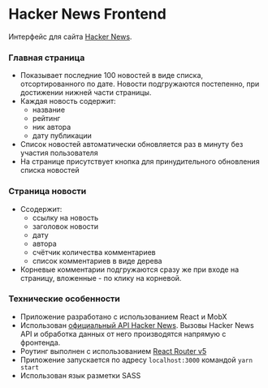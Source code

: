 # Hacker News Frontend

Интерфейс для сайта [Hacker News](https://news.ycombinator.com/news).

### Главная страница
- Показывает последние 100 новостей в виде списка, отсортированного по дате. Новости подгружаются постепенно, при достижении нижней части страницы. 
- Каждая новость содержит:
    - название
    - рейтинг
    - ник автора
    - дату публикации
- Список новостей автоматически обновляется раз в минуту без участия пользователя
- На странице присутствует кнопка для принудительного обновления списка новостей
### Страница новости
- Ссодержит:	
  - ссылку на новость
  - заголовок новости
  - дату
  - автора
  - счётчик количества комментариев
  - список комментариев в виде дерева
- Корневые комментарии подгружаются сразу же при входе на страницу, вложенные - по клику на корневой.

### Технические особенности

- Приложение разработано с использованием React и MobX
- Использован [официальный API Hacker News](https://github.com/HackerNews/API). Вызовы Hacker News API и обработка данных от него производятся напрямую с фронтенда.
- Роутинг выполнен с использованием [React Router v5](https://github.com/ReactTraining/react-router/releases/tag/v5.0.0)
- Приложение запускается по адресу `localhost:3000` командой `yarn start`
- Использован язык разметки SASS